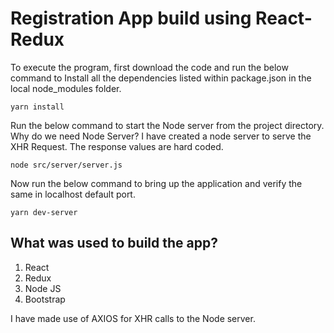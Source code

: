 # Registration App build using React-Redux

To execute the program, first download the code and run the below command to Install all the dependencies listed within package.json in the local node_modules folder.
```
yarn install
```
Run the below command to start the Node server from the project directory. Why do we need Node Server? I have created a node server to serve the XHR Request. The response values are hard coded.

```
node src/server/server.js
```
Now run the below command to bring up the application and verify the same in localhost default port.
```
yarn dev-server
```
What was used to build the app?
---
1. React
2. Redux
3. Node JS
4. Bootstrap

I have made use of AXIOS for XHR calls to the Node server.
